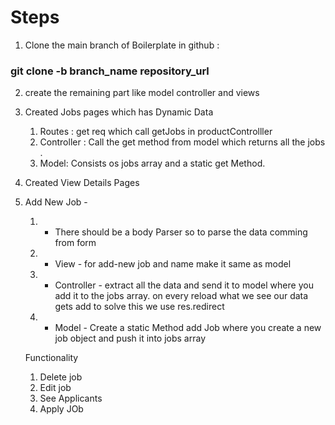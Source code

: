 # Steps 

1. Clone the main branch of Boilerplate in github : 
### git clone -b branch_name repository_url

2. create the remaining part like model controller and views

3. Created Jobs pages which has Dynamic Data 
    1. Routes : get req which call getJobs in productControlller
    2. Controller : Call the get method from model which returns all the jobs .
    3. Model: Consists os jobs array and a static get Method.

4. Created View Details Pages

5. Add New Job -  
    1. - There should be a body Parser so to parse the data comming from form
    2. - View - for add-new job and name make it same as model 
    3. - Controller - extract all the data and send it to model where you add it to the jobs array.
            on every reload what we see our data gets add to solve this we use res.redirect 
    4. - Model - Create a static Method add Job where you create a new job object and push it into jobs array





    Functionality 
    1. Delete job
    2. Edit job
    3. See Applicants
    4. Apply JOb 